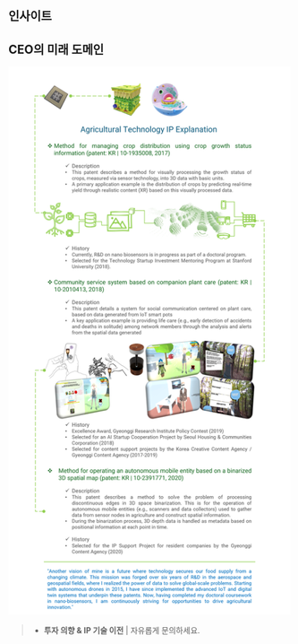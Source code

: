 ## 인사이트
<div id="giscus-container"></div>

## CEO의 미래 도메인
![CEO 기술 서사 및 IP](/assets/articles/CI_research.png)
> - **투자 의향 & IP 기술 이전** | 자유롭게 문의하세요.